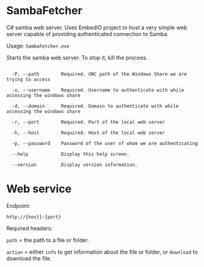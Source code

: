 # SambaFetcher

C# samba web server. Uses EmbedIO project to host a very simple web server capable of providing authenticated connection to Samba.

Usage: `SambaFetcher.exe`

Starts the samba web server. To stop it, kill the process.

```

  -P, --path        Required. UNC path of the Windows Share we are trying to access

  -u, --username    Required. Username to authenticate with while accessing the windows share

  -d, --domain      Required. Domain to authenticate with while accessing the windows share

  -r, --port        Required. Port of the local web server

  -h, --host        Required. Host of the local web server

  -p, --password    Password of the user of whom we are authenticating

  --help            Display this help screen.

  --version         Display version information.
```

# Web service

Endpoint: 

`http://{host}:{port}`

Required headers:

`path` = the path to a file or folder.

`action` = either `info` to get information about the file or folder, or `download` to download the file.
